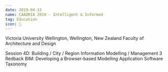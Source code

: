 ```yaml
---
date: 2019-04-15
name: CAADRIA 2019 - Intelligent & Informed
tag: Education
icon: 📕
---
```


Victoria University Wellington, Wellington, New Zealand
Faculty of Architecture and Design

Session 4D: Building / City / Region Information Modelling / Management 3
Redback BIM: Developing a Browser-based Modelling Application Software Taxonomy